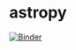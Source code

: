 # astropy

[![Binder](https://mybinder.org/badge_logo.svg)](https://mybinder.org/v2/gh/saint-germain/astropy/HEAD)
